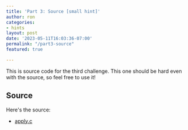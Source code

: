 ```yaml
---
title: 'Part 3: Source [small hint]'
author: ron
categories:
- hints
layout: post
date: '2023-05-11T16:03:36-07:00'
permalink: "/part3-source"
featured: true

---
```


This is source code for the third challenge. This one should be hard even with
the source, so feel free to use it!

<!--more-->

## Source

Here's the source:

* [apply.c](/blogdata/apply.c)
